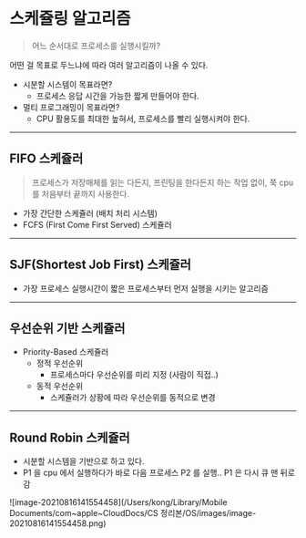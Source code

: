 # 스케쥴링 알고리즘

> 어느 순서대로 프로세스를 실행시킬까?

어떤 걸 목표로 두느냐에 따라 여러 알고리즘이 나올 수 있다.

* 시분할 시스템이 목표라면?
  * 프로세스 응답 시간을 가능한 짧게 만들어야 한다.
* 멀티 프로그래밍이 목표라면?
  * CPU 활용도를 최대한 높혀서, 프로세스를 빨리 실행시켜야 한다.

---

## FIFO 스케쥴러

> 프로세스가 저장매체를 읽는 다든지, 프린팅을 한다든지 하는 작업 없이, 쭉 cpu를 처음부터 끝까지 사용한다.

* 가장 간단한 스케쥴러 (배치 처리 시스템)
* FCFS (First Come First Served) 스케쥴러

---

## SJF(Shortest Job First) 스케쥴러

* 가장 프로세스 실행시간이 짧은 프로세스부터 먼저 실행을 시키는 알고리즘

---

## 우선순위 기반 스케쥴러

* Priority-Based 스케쥴러
  * 정적 우선순위
    * 프로세스마다 우선순위를 미리 지정 (사람이 직접..)
  * 동적 우선순위
    * 스케쥴러가 상황에 따라 우선순위를 동적으로 변경

---

## Round Robin 스케쥴러

* 시분할 시스템을 기반으로 하고 있다.
* P1 을 cpu 에서 실행하다가 바로 다음 프로세스 P2 를 실행.. P1 은 다시 큐 맨 뒤로 감

![image-20210816141554458](/Users/kong/Library/Mobile Documents/com~apple~CloudDocs/CS 정리본/OS/images/image-20210816141554458.png)
